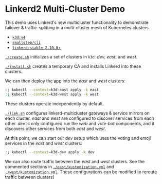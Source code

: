 # Linkerd2 Multi-Cluster Demo

This demo uses Linkerd's new multicluster functionality to demonstrate
failover & traffic-splitting in a multi-cluster mesh of Kubernetes clusters.

- [`k3d:v4`](https://github.com/rancher/k3d/releases/tag/v4.1.1)
- [`smallstep/cli`](https://github.com/smallstep/cli/releases)
- [`linkerd:stable-2.10.0`+](https://github.com/linkerd/linkerd2/releases)

[`./create.sh`](./create.sh) initializes a set of clusters in `k3d`: _dev_,
_east_, and _west_.

[`./install.sh`](./install.sh) creates a temporary CA and installs Linkerd
into these clusters.

We can then deploy the [app](https://github.com/BuoyantIO/emojivoto/) into
the _east_ and _west_ clusters:

```sh
:; kubectl --context=k3d-east apply -k east
:; kubectl --context=k3d-west apply -k west
```

These clusters operate independently by default.

[`./link.sh`](./link.sh) configures linkerd-multicluster gateways & service
mirrors on each cluster. _east_ and _west_ are configured to discover
services from each other. _dev_ is only configured run the _web_ and
_vote-bot_ components, and it discovers other services from both _east_ and
_west_.

At this point, we can start our _dev_ setup which uses the voting and emoji
services in the _east_ and _west_ clusters:

```sh
:; kubectl --context=k3d-dev apply -k dev
```

We can also route traffic between the _east_ and _west_ clusters.
See the commented sections in
[`./east/kustomization.yml`](./east/kustomization.yml) and
[`./west/kustomization.yml`](./west/kustomization.yml). These configurations
can be modified to reroute traffic between clusters!
